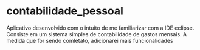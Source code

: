 # contabilidade_pessoal
Aplicativo desenvolvido com o intuito de me familiarizar com a IDE eclipse. Consiste em um sistema simples de contabilidade de gastos mensais. A medida que for sendo comletato, adicionarei mais funcionalidades
